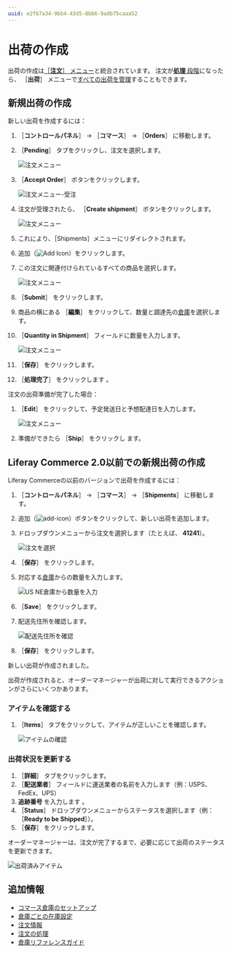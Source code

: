 ```yaml
---
uuid: e2f67a34-9bb4-43d5-8b66-9adb75caaa52
---
```

# 出荷の作成

出荷の作成は[［**注文**］ メニュー](../orders/orders-menu-reference-guide.md)と統合されています。 注文が[**処理** 段階](../orders/processing-an-order.md)になったら、 ［**出荷**］ メニューで[すべての出荷を管理](./introduction-to-shipments.md)することもできます。

## 新規出荷の作成

新しい出荷を作成するには：

1. ［**コントロールパネル**］ &rarr; ［**コマース**］ &rarr; ［**Orders**］ に移動します。
1. ［**Pending**］ タブをクリックし、注文を選択します。

    ![注文メニュー](./creating-a-shipment/images/11.png)

1. ［**Accept Order**］ ボタンをクリックします。

    ![注文メニュー-受注](./creating-a-shipment/images/12.png)

1. 注文が受理されたら、 ［**Create shipment**］ ボタンをクリックします。

    ![注文メニュー](./creating-a-shipment/images/10.png)

1. これにより、［Shipments］メニューにリダイレクトされます。

1. 追加（![Add Icon](../../images/icon-add.png)）をクリックします。
1. この注文に関連付けられているすべての商品を選択します。

    ![注文メニュー](./creating-a-shipment/images/07.png)

1. ［**Submit**］ をクリックします。
1. 商品の横にある ［**編集**］ をクリックして、数量と調達先の[倉庫](../../inventory-management/warehouse-reference-guide.md)を選択します。
1. ［**Quantity in Shipment**］ フィールドに数量を入力します。

    ![注文メニュー](./creating-a-shipment/images/08.png)

1. ［**保存**］ をクリックします。
1. ［**処理完了**］ をクリックします 。

注文の出荷準備が完了した場合：

1. ［**Edit**］ をクリックして、予定発送日と予想配達日を入力します。

    ![注文メニュー](./creating-a-shipment/images/09.png)

1. 準備ができたら ［**Ship**］ をクリックし ます。

## Liferay Commerce 2.0以前での新規出荷の作成

Liferay Commerceの以前のバージョンで出荷を作成するには：

1. ［**コントロールパネル**］ → ［**コマース**］ → ［**Shipments**］ に移動します。
1. 追加（![add-icon](../../images/icon-add.png)）ボタンをクリックして、新しい出荷を追加します。
1. ドロップダウンメニューから注文を選択します（たとえば、 **41241**）。

    ![注文を選択](./creating-a-shipment/images/02.png)

1. ［**保存**］ をクリックします。
1. 対応する[倉庫](../../inventory-management/warehouse-reference-guide.md)からの数量を入力します。

    ![US NE倉庫から数量を入力](./creating-a-shipment/images/03.png)

1. ［**Save**］ をクリックします。
1. 配送先住所を確認します。

    ![配送先住所を確認](./creating-a-shipment/images/04.png)

1. ［**保存**］ をクリックします。

新しい出荷が作成されました。

出荷が作成されると、オーダーマネージャーが出荷に対して実行できるアクションがさらにいくつかあります。

### アイテムを確認する

1. ［**Items**］ タブをクリックして、アイテムが正しいことを確認します。

    ![アイテムの確認](./creating-a-shipment/images/05.png)

### 出荷状況を更新する

1. ［**詳細**］ タブをクリックします。
1. ［**配送業者**］ フィールドに運送業者の名前を入力します（例：USPS、FedEx、UPS）
1. **追跡番号** を入力します 。
1. ［**Status**］ ドロップダウンメニューからステータスを選択します（例： ［**Ready to be Shipped**］）。
1. ［**保存**］ をクリックします。

オーダーマネージャーは、注文が完了するまで、必要に応じて出荷のステータスを更新できます。

![出荷済みアイテム](./creating-a-shipment/images/06.png)

## 追加情報

* [コマース倉庫のセットアップ](../../inventory-management/setting-up-warehouses.md)
* [倉庫ごとの在庫設定](../../inventory-management/setting-inventory-by-warehouse.md)
* [注文情報](../orders/order-information.md)
* [注文の処理](../orders/processing-an-order.md)
* [倉庫リファレンスガイド](../../inventory-management/warehouse-reference-guide.md)
